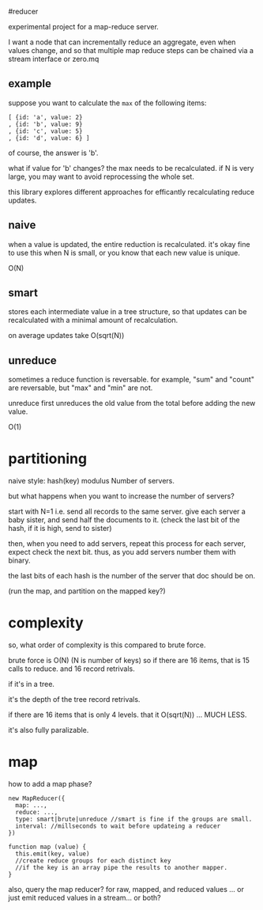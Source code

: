 #reducer

experimental project for a map-reduce server.

I want a node that can incrementally reduce an aggregate, 
even when values change, and so that multiple map reduce 
steps can be chained via a stream interface or zero.mq

## example

suppose you want to calculate the `max` of the following items:

```
[ {id: 'a', value: 2}
, {id: 'b', value: 9}
, {id: 'c', value: 5}
, {id: 'd', value: 6} ]
```
of course, the answer is 'b'.

what if value for 'b' changes? 
the max needs to be recalculated. 
if N is very large, you may want 
to avoid reprocessing the whole set.

this library explores different approaches for efficantly recalculating reduce updates.

## naive

when a value is updated, the entire reduction is recalculated.
it's okay fine to use this when N is small, or you know that each new value is unique.

O(N)

## smart

stores each intermediate value in a tree structure, so that updates can be recalculated
with a minimal amount of recalculation.

on average updates take O(sqrt(N))

## unreduce

sometimes a reduce function is reversable. for example, "sum" and "count" are reversable, 
but "max" and "min" are not.

unreduce first unreduces the old value from the total before adding the new value.

O(1)

# partitioning

naive style:
  hash(key) modulus Number of servers.

but what happens when you want to increase the number of servers?

start with N=1 i.e. send all records to the same server.
give each server a baby sister, and send half the documents to it. 
(check the last bit of the hash, if it is high, send to sister)

then, when you need to add servers, repeat this process for each server,
expect check the next bit. thus, as you add servers number them with binary.

the last bits of each hash is the number of the server that doc should be on.

(run the map, and partition on the mapped key?)

# complexity

so, what order of complexity is this compared to brute force.

brute force is O(N) (N is number of keys)
so if there are 16 items, that is 15 calls to reduce.
and 16 record retrivals.

if it's in a tree.

it's the depth of the tree record retrivals.

if there are 16 items that is only 4 levels.
that it O(sqrt(N)) ... MUCH LESS.

it's also fully paralizable.

# map

how to add a map phase?

```
new MapReducer({
  map: ..., 
  reduce: ...,
  type: smart|brute|unreduce //smart is fine if the groups are small.
  interval: //millseconds to wait before updateing a reducer
})

function map (value) {
  this.emit(key, value)
  //create reduce groups for each distinct key
  //if the key is an array pipe the results to another mapper.
}

```

also, query the map reducer? for raw, mapped, and reduced values
... or just emit reduced values in a stream... or both?



